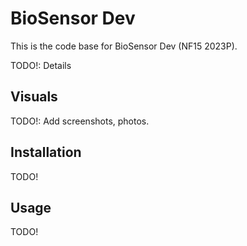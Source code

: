 # BioSensor Dev

This is the code base for BioSensor Dev (NF15 2023P).

TODO!: Details

## Visuals
TODO!: Add screenshots, photos.

## Installation
TODO!

## Usage
TODO!
